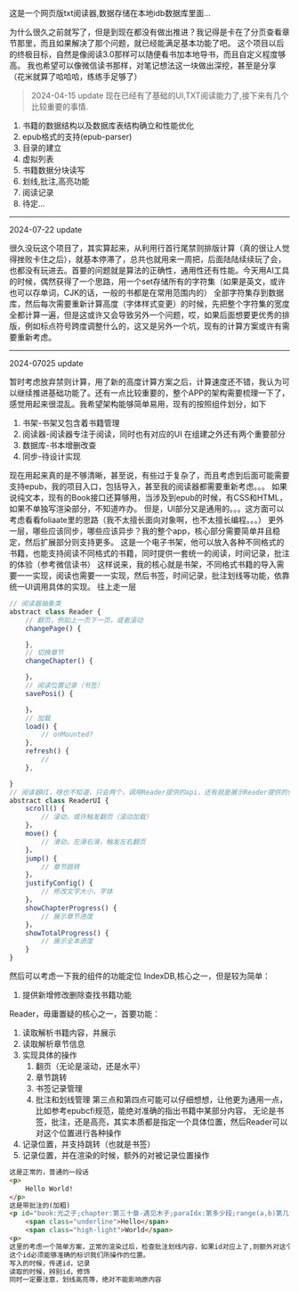这是一个网页版txt阅读器,数据存储在本地idb数据库里面...

为什么很久之前就写了，但是到现在都没有做出推进？我记得是卡在了分页查看章节那里，而且如果解决了那个问题，就已经能满足基本功能了吧。
这个项目以后的终极目标，自然是像阅读3.0那样可以随便看书加本地导书，而且自定义程度够高。
我也希望可以像微信读书那样，对笔记想法这一块做出深挖，甚至是分享（花米就算了哈哈哈，练练手足够了）

> 2024-04-15 update
现在已经有了基础的UI,TXT阅读能力了,接下来有几个比较重要的事情.
1. 书籍的数据结构以及数据库表结构确立和性能优化
2. epub格式的支持(epub-parser)
3. 目录的建立
4. 虚拟列表
5. 书籍数据分块读写
6. 划线,批注,高亮功能
7. 阅读记录
8. 待定... 

---

2024-07-22 update

很久没玩这个项目了，其实算起来，从利用行首行尾禁则排版计算（真的很让人觉得挫败卡住之后），就基本停滞了，总共也就用来一周把，后面陆陆续续玩了会，也都没有玩进去。首要的问题就是算法的正确性，通用性还有性能。今天用AI工具的时候，偶然获得了一个思路，用一个set存储所有的字符集（如果是英文，或许也可以存单词，CJK的话，一般的书都是在常用范围内的）
全部字符集存到数据库，然后每次需要重新计算高度（字体样式变更）的时候，先把整个字符集的宽度全都计算一遍，但是这或许又会导致另外一个问题，哎，如果后面想要更优秀的排版，例如标点符号跨度调整什么的，这又是另外一个坑，现有的计算方案或许有需要重新考虑。

---

2024-07025 update

暂时考虑放弃禁则计算，用了新的高度计算方案之后，计算速度还不错，我认为可以继续推进基础功能了。还有一点比较重要的，整个APP的架构需要梳理一下了，感觉用起来很混乱。我希望架构能够简单易用，现有的按照组件划分，如下

1. 书架-书架又包含着书籍管理
2. 阅读器-阅读器专注于阅读，同时也有对应的UI
在组建之外还有两个重要部分
1. 数据库-书本增删改查
2. 同步-待设计实现

现在用起来真的是不够清晰，甚至说，有些过于复杂了，而且考虑到后面可能需要支持epub，我的项目入口，包括导入，甚至我的阅读器都需要重新考虑。。。
如果说纯文本，现有的Book接口还算够用，当涉及到epub的时候，有CSS和HTML，如果不单独写渲染部分，不知道咋办。
但是，UI部分又是通用的。。。这方面可以考虑看看foliaate里的思路（我不太擅长面向对象啊，也不太擅长编程。。。）
更外一层，哪些应该同步，哪些应该异步？我的整个app，核心部分需要简单并且稳定，然后扩展部分则支持更多。
这是一个电子书架，他可以放入各种不同格式的书籍，也能支持阅读不同格式的书籍，同时提供一套统一的阅读，时间记录，批注的体验（参考微信读书）
这样说来，我的核心就是书架，不同格式书籍的导入需要一一实现，阅读也需要一一实现，然后书签，时间记录，批注划线等功能，依靠统一UI调用具体的实现。
往上走一层
```javascript
// 阅读器抽象类
abstract class Reader {
    // 翻页，例如上一页下一页，或者滚动
    changePage() {

    },
    // 切换章节
    changeChapter() {

    }，
    // 阅读位置记录（书签）
    savePosi() {

    }，
    // 加载
    load() {
        // onMounted?
    },
    refresh() {
        // 
    },

}
// 阅读器UI，啥也不知道，只会两个，调用Reader提供的api，还有就是展示Reader提供的信息
abstract class ReaderUI {
    scroll() {
        // 滚动，或许触发翻页（滚动加载）
    }，
    move() {
        // 滑动，左滑右滑，触发左右翻页
    }，
    jump() {
        // 章节跳转
    }，
    justifyConfig() {
        // 修改文字大小，字体
    }，
    showChapterProgress() {
        // 展示章节进度
    }，
    showTotalProgress() {
        // 展示全本进度
    }
}
```

然后可以考虑一下我的组件的功能定位
IndexDB,核心之一，但是较为简单：
1. 提供新增修改删除查找书籍功能

Reader，毋庸置疑的核心之一，首要功能：
1. 读取解析书籍内容，并展示
2. 读取解析章节信息
3. 实现具体的操作
    1. 翻页（无论是滚动，还是水平）
    2. 章节跳转
    3. 书签记录管理
    4. 批注和划线管理
第三点和第四点可能可以仔细想想，让他更为通用一点，比如参考epubcfi规范，能绝对准确的指出书籍中某部分内容，
无论是书签，批注，还是高亮，其实本质都是指定一个具体位置，然后Reader可以对这个位置进行各种操作
1. 记录位置，并支持跳转（也就是书签）
2. 记录位置，并在渲染的时候，额外的对被记录位置操作
```HTML
这是正常的，普通的一段话
<p>
    Hello World!
</p>
这是带批注的(加粗)
<p id="book:光之子;chapter:第三十章-遇见木子;paraIdx:第多少段;range(a,b)第几个字到第几个字">
    <span class="underline">Hello</span>
    <span class="high-light">World</span>
<p>
这里的考虑一个简单方案，正常的渲染过后，检查批注划线内容，如果id对应上了,则额外对这个P进行操作,主要还是把握住唯一性和准确性，
这个id必须能够准确的标识我们所操作的位置。
写入的时候，传递id，记录
读取的时候，辨别id，修饰
同时一定要注意，划线高亮等，绝对不能影响原内容
```